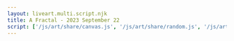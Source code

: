 ```yaml
---
layout: liveart.multi.script.njk
title: A Fractal - 2023 September 22
script: ['/js/art/share/canvas.js', '/js/art/share/random.js', '/js/art/share/draw_kit.js', '/js/art/fractal1.js']
---
```



